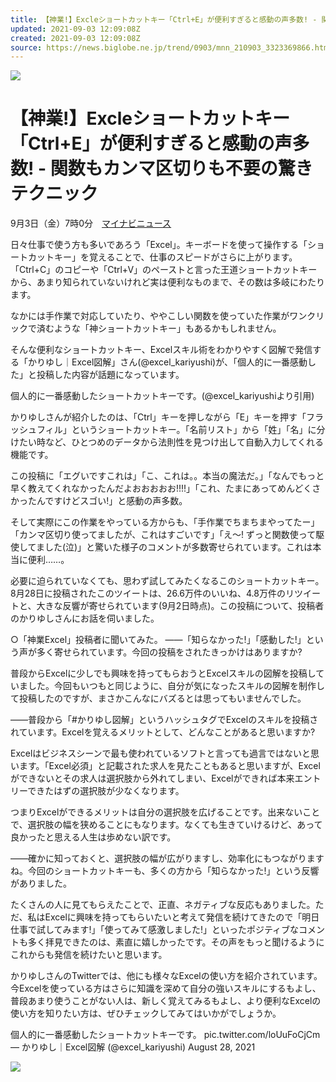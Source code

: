 ```yaml
---
title: 【神業!】Excleショートカットキー「Ctrl+E」が便利すぎると感動の声多数! - 関数もカンマ区切りも不要の驚きテクニック
updated: 2021-09-03 12:09:08Z
created: 2021-09-03 12:09:08Z
source: https://news.biglobe.ne.jp/trend/0903/mnn_210903_3323369866.html
---
```


 ![](https://news.biglobe.ne.jp/trend/0903/3323369866/ogp_thum800.jpg)

# 【神業!】Excleショートカットキー「Ctrl+E」が便利すぎると感動の声多数! - 関数もカンマ区切りも不要の驚きテクニック

9月3日（金）7時0分　[マイナビニュース](https://news.biglobe.ne.jp/provider/mnn/)

日々仕事で使う方も多いであろう「Excel」。キーボードを使って操作する「ショートカットキー」を覚えることで、仕事のスピードがさらに上がります。「Ctrl+C」のコピーや「Ctrl+V」のペーストと言った王道ショートカットキーから、あまり知られていないけれど実は便利なものまで、その数は多岐にわたります。

なかには手作業で対応していたり、ややこしい関数を使っていた作業がワンクリックで済むような「神ショートカットキー」もあるかもしれません。

そんな便利なショートカットキー、Excelスキル術をわかりやすく図解で発信する「かりゆし｜Excel図解」さん(@excel_kariyushi)が、「個人的に一番感動した」と投稿した内容が話題になっています。

個人的に一番感動したショートカットキーです。(@excel_kariyushiより引用)

かりゆしさんが紹介したのは、「Ctrl」キーを押しながら「E」キーを押す「フラッシュフィル」というショートカットキー。「名前リスト」から「姓」「名」に分けたい時など、ひとつめのデータから法則性を見つけ出して自動入力してくれる機能です。

この投稿に「エグいですこれは」「こ、これは。。本当の魔法だ。」「なんでもっと早く教えてくれなかったんだよおおおおお!!!!」「これ、たまにあってめんどくさかったんですけどスゴい!」と感動の声多数。

そして実際にこの作業をやっている方からも、「手作業でちまちまやってたー」「カンマ区切り使ってましたが、これはすごいです」「え〜! ずっと関数使って駆使してました(泣)」と驚いた様子のコメントが多数寄せられています。これは本当に便利……。

必要に迫られていなくても、思わず試してみたくなるこのショートカットキー。8月28日に投稿されたこのツイートは、26.6万件のいいね、4.8万件のリツイートと、大きな反響が寄せられています(9月2日時点)。この投稿について、投稿者のかりゆしさんにお話を伺いました。

○「神業Excel」投稿者に聞いてみた。
——「知らなかった!」「感動した!」という声が多く寄せられています。今回の投稿をされたきっかけはありますか?

普段からExcelに少しでも興味を持ってもらおうとExcelスキルの図解を投稿していました。今回もいつもと同じように、自分が気になったスキルの図解を制作して投稿したのですが、まさかこんなにバズるとは思ってもいませんでした。

——普段から「#かりゆし図解」というハッシュタグでExcelのスキルを投稿されています。Excelを覚えるメリットとして、どんなことがあると思いますか?

Excelはビジネスシーンで最も使われているソフトと言っても過言ではないと思います。「Excel必須」と記載された求人を見たこともあると思いますが、Excelができないとその求人は選択肢から外れてしまい、Excelができれば本来エントリーできたはずの選択肢が少なくなります。

つまりExcelができるメリットは自分の選択肢を広げることです。出来ないことで、選択肢の幅を狭めることにもなります。なくても生きていけるけど、あって良かったと思える人生は歩めない訳です。

——確かに知っておくと、選択肢の幅が広がりますし、効率化にもつながりますね。今回のショートカットキーも、多くの方から「知らなかった!」という反響がありました。

たくさんの人に見てもらえたことで、正直、ネガティブな反応もありました。ただ、私はExcelに興味を持ってもらいたいと考えて発信を続けてきたので「明日仕事で試してみます!」「使ってみて感激しました!」といったポジティブなコメントも多く拝見できたのは、素直に嬉しかったです。その声をもっと聞けるようにこれからも発信を続けたいと思います。

かりゆしさんのTwitterでは、他にも様々なExcelの使い方を紹介されています。今Excelを使っている方はさらに知識を深めて自分の強いスキルにするもよし、普段あまり使うことがない人は、新しく覚えてみるもよし、より便利なExcelの使い方を知りたい方は、ぜひチェックしてみてはいかがでしょうか。

個人的に一番感動したショートカットキーです。 pic.twitter.com/loUuFoCjCm— かりゆし｜Excel図解 (@excel_kariyushi) August 28, 2021

 [![](https://news.biglobe.ne.jp/img/logo/logo_mnn.png)](http://news.mynavi.jp/)